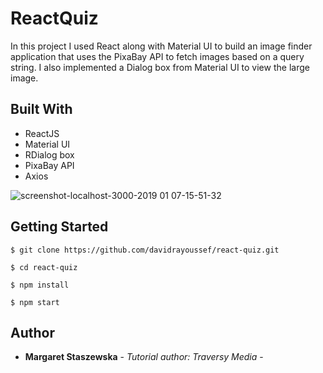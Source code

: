 # ReactQuiz

In this project I used React along with Material UI to build an image
finder application that uses the PixaBay API to fetch images based on a query string.
I also implemented a Dialog box from Material UI to view the large image.


## Built With

* ReactJS
* Material UI
* RDialog box
* PixaBay API
* Axios

![screenshot-localhost-3000-2019 01 07-15-51-32](https://user-images.githubusercontent.com/35031023/50774637-3e3aa000-1294-11e9-8cdc-dfa63f5c0bb9.png)

## Getting Started


    $ git clone https://github.com/davidrayoussef/react-quiz.git
    
    $ cd react-quiz
    
    $ npm install
    
    $ npm start


## Author

* **Margaret Staszewska** - *Tutorial author: Traversy Media* -

